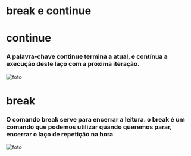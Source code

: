 # break e continue
# continue
### A palavra-chave continue termina a atual, e contínua a execução deste laço com a próxima iteração.
![foto](continue.png)

# break
### O comando break serve para encerrar a leitura. o break é um comando que podemos utilizar quando queremos parar, encerrar o laço de repetição na hora
![foto](break.png)